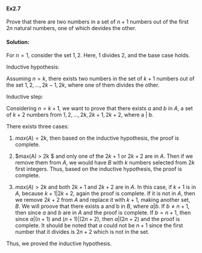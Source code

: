 #### Ex2.7
Prove that there are two numbers in a set of $n+1$ numbers out of the first $2n$ natural numbers, one of which devides the other. 

#### Solution:

For $n = 1$, consider the set ${1, 2}$. Here, 1 divides 2, and the base case holds.


Inductive hypothesis: 

Assuming $n = k$, there exists two numbers in the set of $k + 1$ numbers out of the set ${1, 2, ..., 2k-1, 2k}$, where one of them divides the other. 

Inductive step:

Considering $n = k + 1$, we want to prove that there exists $a$ and $b$ in $A$, a set of $k + 2$ numbers from ${1, 2, ..., 2k, 2k+1, 2k+2}$, where a | b. 

There exists three cases:

1. $max(A) = 2k$, then based on the inductive hypothesis, the proof is complete. 

2. $max(A) > 2k $ and only one of the $2k+1$ or $2k+2$ are in $A$. Then if we remove them from $A$, we would have $B$ with $k$ numbers selected from $2k$ first integers. Thus, based on the inductive hypothesis, the proof is complete.

3. $max(A) > 2k$ and both $2k+1$ and $2k+2$ are in $A$. In this case, if $k+1$ is in $A$, because $k+1 | 2k + 2$, again the proof is complete. If it is not in $A$, then we remove $2k+2$ from $A$ and replace it with $k+1$, making another set, $B$. We will proove that there exists a and b in $B$, where $a|b$. If $b \neq n+1$, then since $a$ and $b$ are in $A$ and the proof is complete. If $b = n + 1$, then since $a | (n+1)$ and $(n+1) | (2n+2)$, then $a | (2n+2)$ and the proof is complete. It should be noted that $a$ could not be $n+1$ since the first number that it divides is $2n+2$ which is not in the set.

Thus, we proved the inductive hypothesis. 
